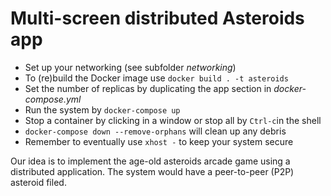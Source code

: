 # Multi-screen distributed Asteroids app

- Set up your networking (see subfolder *networking*)
- To (re)build the Docker image use `docker build . -t asteroids`
- Set the number of replicas by duplicating the app section in *docker-compose.yml*
- Run the system by `docker-compose up`
- Stop a container by clicking in a window or stop all by `Ctrl-c`in the shell
- `docker-compose down --remove-orphans` will clean up any debris
- Remember to eventually use `xhost -` to keep your system secure


Our idea is to implement the age-old asteroids arcade game using a distributed application. The system would have a peer-to-peer (P2P) asteroid filed.
